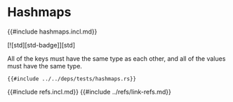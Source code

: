 # Hashmaps

{{#include hashmaps.incl.md}}

[![std][std-badge]][std]

All of the keys must have the same type as each other, and all of the values must have the same type.

```rust,editable
{{#include ../../deps/tests/hashmaps.rs}}
```

{{#include refs.incl.md}}
{{#include ../refs/link-refs.md}}
